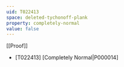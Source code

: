 ```yaml
---
uid: T022413
space: deleted-tychonoff-plank
property: completely-normal
value: false
---
```

[[Proof]]

* [T022413] [Completely Normal|P000014]


